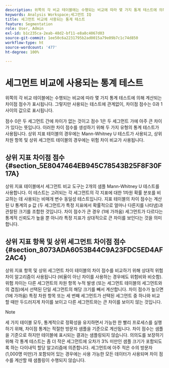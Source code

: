 ```yaml
---
description: 위쪽의 각 비교 테이블에는 수행되는 비교에 따라 몇 가지 통계 테스트에 의해 계산되는 차이점 점수가 표시됩니다. 그렇지만 사용되는 테스트에 관계없이, 차이점 점수는 0과 1 사이의 값으로 표시됩니다.
keywords: Analysis Workspace;세그먼트 IQ
title: 세그먼트 비교에 사용되는 통계 테스트
feature: Segmentation
role: User, Admin
exl-id: b1c235ca-2eab-48d2-bf11-e8a8c4067d03
source-git-commit: 1ee50c6a2231795b2ad0015a79e09b7c1c74d850
workflow-type: ht
source-wordcount: '477'
ht-degree: 100%

---
```


# 세그먼트 비교에 사용되는 통계 테스트

위쪽의 각 비교 테이블에는 수행되는 비교에 따라 몇 가지 통계 테스트에 의해 계산되는 차이점 점수가 표시됩니다. 그렇지만 사용되는 테스트에 관계없이, 차이점 점수는 0과 1 사이의 값으로 표시됩니다.

점수 0은 두 세그먼트 간에 차이가 없는 것이고 점수 1은 두 세그먼트 가에 아주 큰 차이가 있다는 뜻입니다. 이러한 차이 점수를 생성하기 위해 두 가지 유형의 통계 테스트가 사용됩니다. 상위 지표 테이블의 경우에는 Mann-Whitney U 테스트가 사용되고, 상위 차원 항목 및 상위 세그먼트 테이블의 경우에는 위험 차이 비교가 사용됩니다.

## 상위 지표 차이점 점수 {#section_5E8047464EB945C78543B25F8F30F17A}

상위 지표 테이블에서 세그먼트 비교 도구는 2개의 샘플 Mann-Whitney U 테스트를 사용합니다. 이 테스트는 고려되는 각 세그먼트의 각 지표에 대한 1차원 확률 분포를 비교하는 데 사용되는 비매개 변수 동일성 테스트입니다. 지표 테이블의 차이 점수는 계산된 U 통계의 p 값 (두 세그먼트가 특정 지표에서 확률적으로 얼마나 다른지를 나타냄)과 관찰된 크기를 조합한 것입니다. 차이 점수가 큰 경우 (1에 가까움) 세그먼트가 다르다는 통계적 신뢰도가 높을 뿐 아니라 특정 지표가 상대적으로 큰 차이를 보인다는 것을 의미합니다.

## 상위 지표 항목 및 상위 세그먼트 차이점 점수 {#section_8073ADA6053B44C9A23FDC5ED4AF2AC4}

상위 지표 항목 및 상위 세그먼트 차이 테이블의 차이 점수를 비교하기 위해 상대적 위험 차이 알고리즘이 사용됩니다 (비율이 아닌 차이를 사용하는 경우에도 위험비와 비슷함). 위험 차이는 다른 세그먼트의 차원 항목 누적 발생 (또는 세그먼트 테이블의 세그먼트와의 겹침)에서 선택된 단일 세그먼트의 해당 크기를 빼서 계산합니다. 차이 점수가 높으면 (1에 가까움) 특정 차원 항목 또는 세 번째 세그먼트가 선택된 세그먼트 중 하나와 비교할 때만 두드러지게 차이를 보이고 다른 세그먼트와는 큰 차이를 보이지 않는 것입니다.

>[!NOTE]
>
>세 가지 테이블 모두, 통계적으로 정확성을 유지하면서 가능한 한 빨리 프로세스를 실행하기 위해, 차이점 통계는 적절한 방문자 샘플을 기준으로 계산됩니다. 차이 점수는 샘플을 기준으로 하지만 테이블에 표시되는 결과는 샘플링되지 않습니다. 의의도를 보장하기 위해 각 통계 테스트는 좀 더 작은 세그먼트에 오차가 3% 미만인 샘플 크기가 포함되도록 하는 다이내믹 할당 알고리즘에 의존합니다. 세그먼트에 아주 적은 수의 방문자 (1,000명 미만)가 포함되어 있는 경우에는 사용 가능한 모든 데이터가 사용되며 차이 점수를 계산할 때 샘플링이 수행되지 않습니다.
